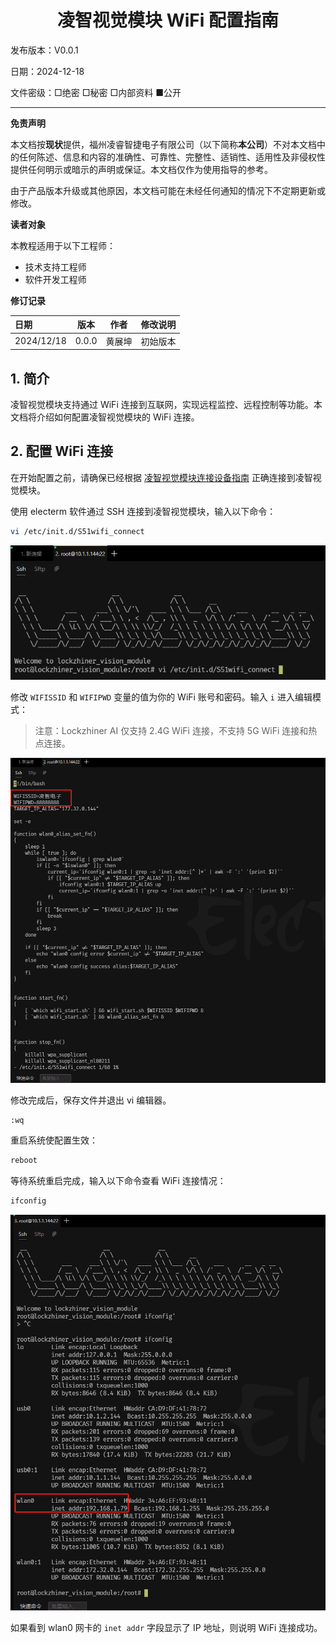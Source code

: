 <h1 align="center">凌智视觉模块 WiFi 配置指南</h1>

发布版本：V0.0.1

日期：2024-12-18

文件密级：□绝密 □秘密 □内部资料 ■公开  

---

**免责声明**  

本文档按**现状**提供，福州凌睿智捷电子有限公司（以下简称**本公司**）不对本文档中的任何陈述、信息和内容的准确性、可靠性、完整性、适销性、适用性及非侵权性提供任何明示或暗示的声明或保证。本文档仅作为使用指导的参考。  

由于产品版本升级或其他原因，本文档可能在未经任何通知的情况下不定期更新或修改。  

**读者对象**  

本教程适用于以下工程师：  

- 技术支持工程师  
- 软件开发工程师

**修订记录**  

| **日期**     | **版本** | **作者** | **修改说明** |
|:-----------| -------- | -------- | ------------ |
| 2024/12/18 | 0.0.0    | 黄展坤     | 初始版本     |

## 1. 简介

凌智视觉模块支持通过 WiFi 连接到互联网，实现远程监控、远程控制等功能。本文档将介绍如何配置凌智视觉模块的 WiFi 连接。

## 2. 配置 WiFi 连接

在开始配置之前，请确保已经根据 [凌智视觉模块连接设备指南](./connect_device_using_ssh.md) 正确连接到凌智视觉模块。

使用 electerm 软件通过 SSH 连接到凌智视觉模块，输入以下命令：
```bash
vi /etc/init.d/S51wifi_connect
```

![](./images/wifi_config/wifi_connect.jpg)

修改 `WIFISSID` 和 `WIFIPWD` 变量的值为你的 WiFi 账号和密码。输入 `i` 进入编辑模式：


> 注意：Lockzhiner AI 仅支持 2.4G WiFi 连接，不支持 5G WiFi 连接和热点连接。

![](./images/wifi_config/S51.jpg)

修改完成后，保存文件并退出 vi 编辑器。

```bash
:wq
```

重启系统使配置生效：

```bash
reboot
```

等待系统重启完成，输入以下命令查看 WiFi 连接情况：
```bash
ifconfig
```

![](./images/wifi_config/ifconfig.jpg)

如果看到 wlan0 网卡的 `inet addr` 字段显示了 IP 地址，则说明 WiFi 连接成功。